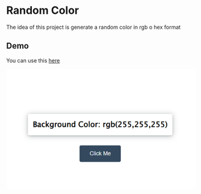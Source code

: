 # Random Color

The idea of this project is generate a random color in rgb o hex format

## Demo

You can use this [here](https://andresalvarezb.github.io/random-color/)

![img1](/assets/random-color-img.png)